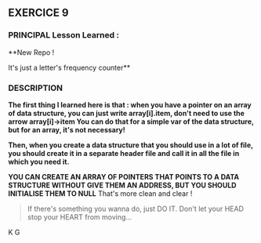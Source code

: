 ## EXERCICE 9

### PRINCIPAL Lesson Learned :

**New Repo !

It's just a letter's frequency counter**


### DESCRIPTION

**The first thing I learned here is that : when you have a pointer on an array of data structure, you can just write array[i].item, don't need to use the arrow array[i]->item
You can do that for a simple var of the data structure, but for an array, it's not necessary!**

**Then, when you create a data structure that you should use in a lot of file, you should create it in a separate header file and call it in all the file in which you need it.**

**YOU CAN CREATE AN ARRAY OF POINTERS THAT POINTS TO A DATA STRUCTURE WITHOUT GIVE THEM AN ADDRESS, BUT YOU SHOULD INITIALISE THEM TO NULL**
That's more clean and clear !

> If there's something you wanna do, just DO IT. Don't let your HEAD stop your HEART from moving...

K G
